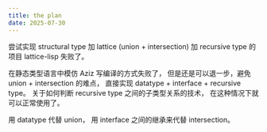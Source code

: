 ```yaml
---
title: the plan
date: 2025-07-30
---
```


尝试实现 structural type
加 lattice (union + intersection)
加 recursive type 的项目 lattice-lisp 失败了。

在静态类型语言中模仿 Aziz 写编译的方式失败了，
但是还是可以退一步，避免 union + intersection 的难点，
直接实现 datatype + interface + recursive type。
关于如何判断 recursive type 之间的子类型关系的技术，
在这种情况下就可以正常使用了。

用 datatype 代替 union，
用 interface 之间的继承来代替 intersection。
